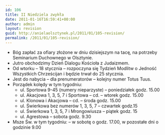 ```yaml
---
id: 106
title: II Niedziela zwykła
date: 2011-01-16T16:59:41+00:00
author: admin
layout: revision
guid: http://anielaolsztynek.pl/2011/01/105-revision/
permalink: /2011/01/105-revision/
---
```

  * Bóg zapłać za ofiary złożone w dniu dzisiejszym na tacę, na potrzeby Seminarium Duchownego w Olsztynie.
  * Jutro obchodzimy Dzień Dialogu Kościoła z Judaizmem.
  * Od wtorku &#8211; 18 stycznia &#8211; rozpoczyna się Tydzień Modlitw o Jedność Wszystkich Chrześcijan i będzie trwał do 25 stycznia.
  * Jest do nabycia &#8211; dla prenumeratorów &#8211; kolejny numer Totus Tuus.
  * Porządek kolędy w tym tygodniu: 
      * ul. Sportowa 9-45 (numery nieparzyste) &#8211; poniedziałek godz. 15.00
      * ul. Akacjowa 1, 3, 5, 7 i Sportowa &#8211; cd. &#8211; wtorek godz. 15.00
      * ul. Klonowa i Akacjowa &#8211; cd. &#8211; środa godz. 15.00
      * ul. Świerkowa bez numerów 1, 3, 5, 7 &#8211; czwartek godz.15
      * ul. Świerkowa 1, 3, 5, 7 i Mrongowiusza &#8211; piątek godz. 15
      * ul. Agrestowa &#8211; sobota godz. 9.30
  * Msze Św. w tym tygodniu: &#8211; w sobotę o godz. 17.00, w pozostałe dni o godzinie 9.00